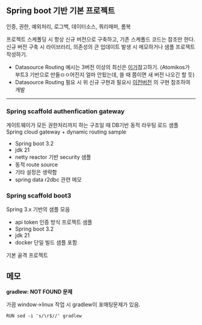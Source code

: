 ## Spring boot 기반 기본 프로젝트

인증, 권한, 예외처리, 로그백, 데이터소스, 쿼리매퍼, 롬복

프로젝트 스케폴딩 시 항상 신규 버전으로 구축하고, 기존 스케폴드 코드는 참조만 한다.   
신규 버전 구축 시 라이브러리, 의존성의 큰 업데이트 발생 시 메모하거나 샘플 프로젝트 작성하기.   

- Datasource Routing 예시는 3버전 이상의 최신은 [이거][ref1]참고하기. (Atomikos가 부트3 기반으로 만들ㅁㅇ어진지 얼마 안됬는데, 쓸 때 쯤이면 새 버전 나오긴 할 듯)
- Datasource Routing 필요 시 위 신규 구현과 필요시 [이전버전][ref2] 의 구현 참조하여 개발


---
### Spring scaffold authenfication gateway

게이트웨이가 모든 권한처리까지 하는 구조일 때 DB기반 동적 라우팅 로드 샘플
Spring cloud gateway + dynamic routing sample

- Spring boot 3.2
- jdk 21
- netty reactor 기반 security 샘플
- 동적 route source
- 기타 설정은 생략함
- spring data r2dbc 관련 메모

### Spring scaffold boot3

Spring 3.x 기반의 샘플 모음

- api token 인증 방식 프로젝트 샘플
- Spring boot 3.2
- jdk 21
- docker 단일 빌드 샘플 포함

기본 골격 프로젝트

## 메모

**gradlew: NOT FOUND 문제**

가끔 window->linux 작업 시 gradlew이 포매팅문제가 있음.

```
RUN sed -i 's/\r$//' gradlew
```


[ref1]: https://github.com/seolminsu90/simple-atomikos-kotlin
[ref2]: https://github.com/seolminsu90/spring-scaffold-old
